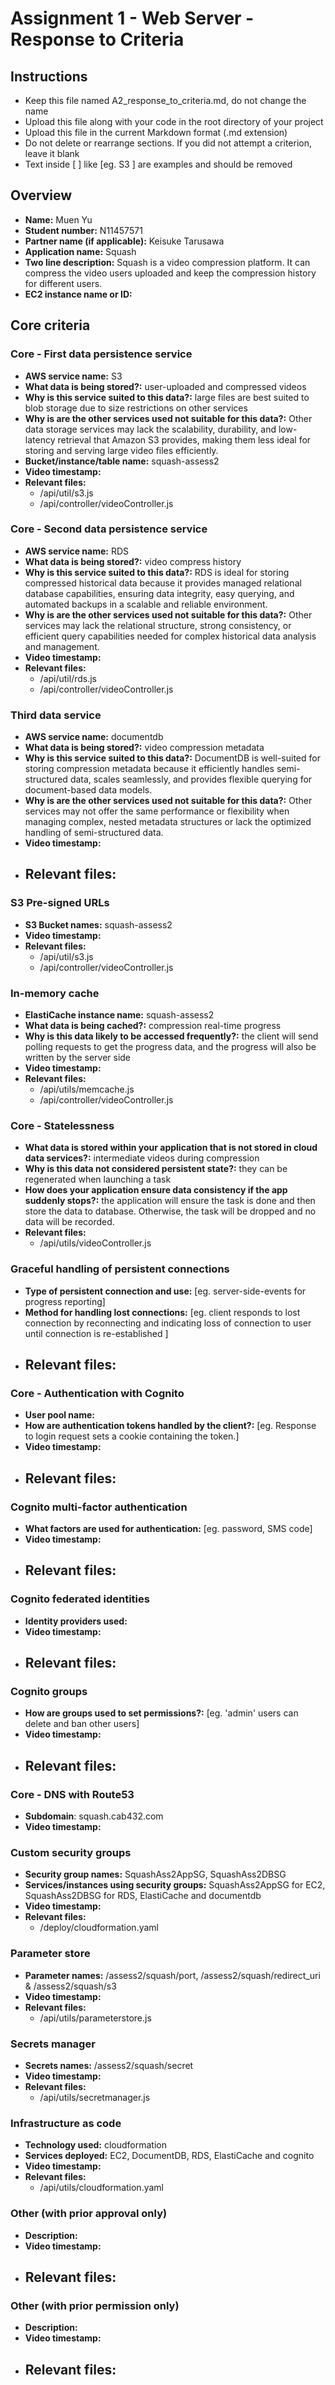 Assignment 1 - Web Server - Response to Criteria
================================================

Instructions
------------------------------------------------
- Keep this file named A2_response_to_criteria.md, do not change the name
- Upload this file along with your code in the root directory of your project
- Upload this file in the current Markdown format (.md extension)
- Do not delete or rearrange sections.  If you did not attempt a criterion, leave it blank
- Text inside [ ] like [eg. S3 ] are examples and should be removed


Overview
------------------------------------------------

- **Name:** Muen Yu
- **Student number:** N11457571
- **Partner name (if applicable):** Keisuke Tarusawa
- **Application name:** Squash
- **Two line description:**  Squash is a video compression platform.
It can compress the video users uploaded and keep the compression history for different users.
- **EC2 instance name or ID:** 

Core criteria
------------------------------------------------

### Core - First data persistence service

- **AWS service name:**  S3
- **What data is being stored?:** user-uploaded and compressed videos
- **Why is this service suited to this data?:** large files are best suited to blob storage due to size restrictions on other services
- **Why is are the other services used not suitable for this data?:** 
Other data storage services may lack the scalability, durability, and low-latency retrieval that Amazon S3 provides, making them less ideal for storing and serving large video files efficiently.
- **Bucket/instance/table name:** squash-assess2
- **Video timestamp:**
- **Relevant files:**
    - /api/util/s3.js
    - /api/controller/videoController.js

### Core - Second data persistence service

- **AWS service name:**  RDS
- **What data is being stored?:** video compress history
- **Why is this service suited to this data?:** RDS is ideal for storing compressed historical data because it provides managed relational database capabilities, ensuring data integrity, easy querying, and automated backups in a scalable and reliable environment.
- **Why is are the other services used not suitable for this data?:** Other services may lack the relational structure, strong consistency, or efficient query capabilities needed for complex historical data analysis and management.
- **Video timestamp:**
- **Relevant files:**
    - /api/util/rds.js
    - /api/controller/videoController.js

### Third data service

- **AWS service name:**  documentdb
- **What data is being stored?:** video compression metadata
- **Why is this service suited to this data?:** DocumentDB is well-suited for storing compression metadata because it efficiently handles semi-structured data, scales seamlessly, and provides flexible querying for document-based data models.
- **Why is are the other services used not suitable for this data?:** Other services may not offer the same performance or flexibility when managing complex, nested metadata structures or lack the optimized handling of semi-structured data.
- **Video timestamp:**
- **Relevant files:**
    -

### S3 Pre-signed URLs

- **S3 Bucket names:** squash-assess2
- **Video timestamp:**
- **Relevant files:**
    - /api/util/s3.js
    - /api/controller/videoController.js

### In-memory cache

- **ElastiCache instance name:** squash-assess2
- **What data is being cached?:** compression real-time progress
- **Why is this data likely to be accessed frequently?:** the client will send polling requests to get the progress data, and the progress will also be written by the server side
- **Video timestamp:**
- **Relevant files:**
    - /api/utils/memcache.js
    - /api/controller/videoController.js

### Core - Statelessness

- **What data is stored within your application that is not stored in cloud data services?:** intermediate videos during compression
- **Why is this data not considered persistent state?:** they can be regenerated when launching a task
- **How does your application ensure data consistency if the app suddenly stops?:** the application will ensure the task is done and then store the data to database. Otherwise, the task will be dropped and no data will be recorded.
- **Relevant files:**
    - /api/utils/videoController.js

### Graceful handling of persistent connections

- **Type of persistent connection and use:** [eg. server-side-events for progress reporting]
- **Method for handling lost connections:** [eg. client responds to lost connection by reconnecting and indicating loss of connection to user until connection is re-established ]
- **Relevant files:**
    -


### Core - Authentication with Cognito

- **User pool name:**
- **How are authentication tokens handled by the client?:** [eg. Response to login request sets a cookie containing the token.]
- **Video timestamp:**
- **Relevant files:**
    -

### Cognito multi-factor authentication

- **What factors are used for authentication:** [eg. password, SMS code]
- **Video timestamp:**
- **Relevant files:**
    -

### Cognito federated identities

- **Identity providers used:**
- **Video timestamp:**
- **Relevant files:**
    -

### Cognito groups

- **How are groups used to set permissions?:** [eg. 'admin' users can delete and ban other users]
- **Video timestamp:**
- **Relevant files:**
    -

### Core - DNS with Route53

- **Subdomain**:  squash.cab432.com
- **Video timestamp:**


### Custom security groups

- **Security group names:** SquashAss2AppSG, SquashAss2DBSG
- **Services/instances using security groups:** SquashAss2AppSG for EC2, SquashAss2DBSG for RDS, ElastiCache and documentdb
- **Video timestamp:**
- **Relevant files:**
    - /deploy/cloudformation.yaml

### Parameter store

- **Parameter names:** /assess2/squash/port, /assess2/squash/redirect_uri & /assess2/squash/s3
- **Video timestamp:**
- **Relevant files:**
    - /api/utils/parameterstore.js

### Secrets manager

- **Secrets names:** /assess2/squash/secret
- **Video timestamp:**
- **Relevant files:**
    - /api/utils/secretmanager.js

### Infrastructure as code

- **Technology used:** cloudformation
- **Services deployed:** EC2, DocumentDB, RDS, ElastiCache and cognito
- **Video timestamp:**
- **Relevant files:**
    - /api/utils/cloudformation.yaml

### Other (with prior approval only)

- **Description:**
- **Video timestamp:**
- **Relevant files:**
    -

### Other (with prior permission only)

- **Description:**
- **Video timestamp:**
- **Relevant files:**
    -